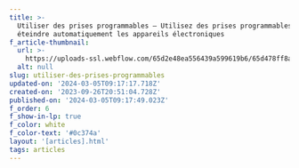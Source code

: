 ```yaml
---
title: >-
  Utiliser des prises programmables — Utilisez des prises programmables pour
  éteindre automatiquement les appareils électroniques
f_article-thumbnail:
  url: >-
    https://uploads-ssl.webflow.com/65d2e48ea556439a599619b6/65d478ff8aea33fde37b4534_Screenshot%202024-02-20%20180327.png
  alt: null
slug: utiliser-des-prises-programmables
updated-on: '2024-03-05T09:17:17.718Z'
created-on: '2023-09-26T20:51:04.728Z'
published-on: '2024-03-05T09:17:49.023Z'
f_order: 6
f_show-in-lp: true
f_color: white
f_color-text: '#0c374a'
layout: '[articles].html'
tags: articles
---
```



